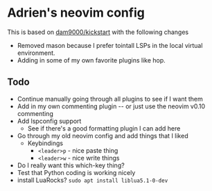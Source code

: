 # Adrien's neovim config

This is based on [dam9000/kickstart](https://github.com/dam9000/kickstart-modular.nvim) with the following changes

* Removed mason because I prefer tointall LSPs in the local virtual environment.
* Adding in some of my own favorite plugins like hop.

## Todo 

* Continue manually going through all plugins to see if I want them
* Add in my own commenting plugin -- or just use the neovim v0.10 commenting
* Add lspconfig support
    * See if there's a good formatting plugin I can add here
* Go through my old neovim config and add things that I liked
    * Keybindings
        * `<leader>p` - nice paste thing
        * `<leader>w` - nice write things
* Do I really want this which-key thing? 
* Test that Python coding is working nicely
* install LuaRocks? `sudo apt install liblua5.1-0-dev`
